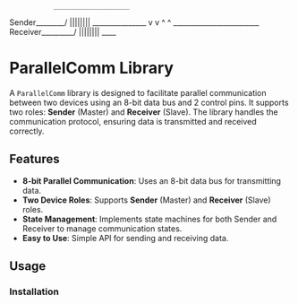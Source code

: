 
               ___________________
Sender________/          |||||||| \_______________
              v                   v
                  ^                       ^
                  ________________________
Receiver_________/               |||||||| \____


# ParallelComm Library

A `ParallelComm` library is designed to facilitate parallel communication between two devices using an 8-bit 
data bus and 2 control pins. 
It supports two roles: **Sender** (Master) and **Receiver** (Slave). 
The library handles the communication protocol, ensuring data is transmitted and received correctly.

## Features

- **8-bit Parallel Communication**: Uses an 8-bit data bus for transmitting data.
- **Two Device Roles**: Supports **Sender** (Master) and **Receiver** (Slave) roles.
- **State Management**: Implements state machines for both Sender and Receiver to manage communication states.
- **Easy to Use**: Simple API for sending and receiving data.

## Usage

### Installation
